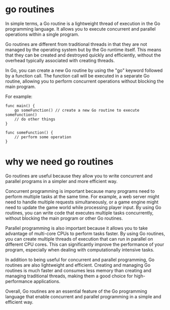 # go routines

In simple terms, a Go routine is a lightweight thread of execution in the Go programming language. It allows you to execute concurrent and parallel operations within a single program.

Go routines are different from traditional threads in that they are not managed by the operating system but by the Go runtime itself. This means that they can be created and destroyed quickly and efficiently, without the overhead typically associated with creating threads.

In Go, you can create a new Go routine by using the "go" keyword followed by a function call. The function call will be executed in a separate Go routine, allowing you to perform concurrent operations without blocking the main program.

For example:
```
func main() {
    go someFunction() // create a new Go routine to execute someFunction()
    // do other things
}

func someFunction() {
    // perform some operation
}
```

# why we need go routines

Go routines are useful because they allow you to write concurrent and parallel programs in a simpler and more efficient way.

Concurrent programming is important because many programs need to perform multiple tasks at the same time. For example, a web server might need to handle multiple requests simultaneously, or a game engine might need to update the game world while processing player input. By using Go routines, you can write code that executes multiple tasks concurrently, without blocking the main program or other Go routines.

Parallel programming is also important because it allows you to take advantage of multi-core CPUs to perform tasks faster. By using Go routines, you can create multiple threads of execution that can run in parallel on different CPU cores. This can significantly improve the performance of your program, especially when dealing with computationally intensive tasks.

In addition to being useful for concurrent and parallel programming, Go routines are also lightweight and efficient. Creating and managing Go routines is much faster and consumes less memory than creating and managing traditional threads, making them a good choice for high-performance applications.

Overall, Go routines are an essential feature of the Go programming language that enable concurrent and parallel programming in a simple and efficient way.
